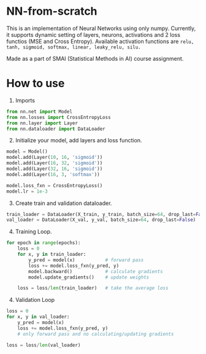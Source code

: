 # NN-from-scratch
This is an implementation of Neural Networks using only numpy. Currently, it supports dynamic setting of layers, neurons, activations and 2 loss functios (MSE and Cross Entropy). Available activation functions are ```relu, tanh, sigmoid, softmax, linear, leaky_relu, silu.```

Made as a part of SMAI (Statistical Methods in AI) course assignment. 

# How to use

1. Imports
```python
from nn.net import Model
from nn.losses import CrossEntropyLoss
from nn.layer import Layer
from nn.dataloader import DataLoader
``` 

2. Initialize your model, add layers and loss function.

```python
model = Model()
model.add(Layer(10, 16, 'sigmoid'))
model.add(Layer(16, 32, 'sigmoid'))
model.add(Layer(32, 16, 'sigmoid'))
model.add(Layer(16, 3, 'softmax'))

model.loss_fxn = CrossEntropyLoss()
model.lr = 1e-3
```
3. Create train and validation dataloader.

```python
train_loader = DataLoader(X_train, y_train, batch_size=64, drop_last=False)
val_loader = DataLoader(X_val, y_val, batch_size=64, drop_last=False)
```

4. Training Loop.

```python
for epoch in range(epochs):
    loss = 0
    for x, y in train_loader:
        y_pred = model(x)           # forward pass
        loss += model.loss_fxn(y_pred, y)
        model.backward()            # calculate gradients
        model.update_gradients()    # update weights

    loss = loss/len(train_loader)   # take the average loss
```

4. Validation Loop
```py
loss = 0
for x, y in val_loader:
    y_pred = model(x)               
    loss += model.loss_fxn(y_pred, y)
    # only forward pass and no calculating/updating gradients

loss = loss/len(val_loader)
```



